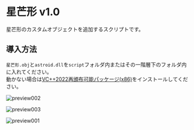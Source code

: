 # 星芒形 v1.0

星芒形のカスタムオブジェクトを追加するスクリプトです。

## 導入方法
`星芒形.obj`と`astroid.dll`を`script`フォルダ内またはその一階層下のフォルダ内に入れてください。  
動かない場合は[VC++2022再頒布可能パッケージ(x86)](https://aka.ms/vs/17/release/vc_redist.x86.exe)をインストールしてください。

![preview002](https://github.com/mimaraka/aviutl-scripts/assets/106879397/9bfc046b-4432-4d2a-b43a-03d41b229ffd)

![preview003](https://github.com/mimaraka/aviutl-scripts/assets/106879397/e2aa7106-9455-4ba8-8e82-62469c5b551c)

![preview001](https://github.com/mimaraka/aviutl-scripts/assets/106879397/e801fefe-1451-4bfe-892d-ca9c44a551eb)
